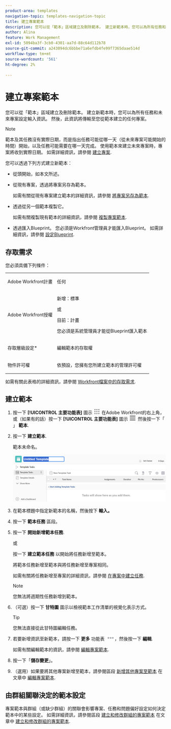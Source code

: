 ```yaml
---
product-area: templates
navigation-topic: templates-navigation-topic
title: 建立專案範本
description: 您可以從「範本」區域建立及刪除範本。 建立新範本時，您可以為所有任務和未來專案設定輸入資訊。 然後，此資訊將傳輸至您從範本建立的任何專案。
author: Alina
feature: Work Management
exl-id: 5094ba3f-3cb0-4301-aa7d-88c64d112b78
source-git-commit: a243094dc6bbbe71a6efdb4fe99f7365daae514d
workflow-type: tm+mt
source-wordcount: '561'
ht-degree: 2%

---
```


# 建立專案範本

<!-- Audited: 1/2024 -->

您可以從「範本」區域建立及刪除範本。 建立新範本時，您可以為所有任務和未來專案設定輸入資訊。 然後，此資訊將傳輸至您從範本建立的任何專案。

>[!NOTE]
>
>範本及其任務沒有實際日期，而是指出任務可能從哪一天（從未來專案可能開始的時間）開始，以及任務可能需要在哪一天完成。 使用範本來建立未來專案時，專案將收到實際日期。 如需詳細資訊，請參閱 [建立專案](../create-projects/create-project.md).


您可以透過下列方式建立新範本：

* 從頭開始，如本文所述。
* 從現有專案，透過將專案另存為範本。

  如需有關從現有專案建立範本的詳細資訊，請參閱 [將專案另存為範本](../../../manage-work/projects/manage-projects/save-project-as-template.md).

* 透過從另一個範本複製它。

  如需有關複製現有範本的詳細資訊，請參閱 [複製專案範本](../../../manage-work/projects/create-and-manage-templates/copy-template.md).

* 透過匯入Blueprint。 您必須是Workfront管理員才能匯入Blueprint。 如需詳細資訊，請參閱 [設定Blueprint](../../../administration-and-setup/blueprints/configure-template-package.md).

## 存取需求

您必須具備下列條件：

<table style="table-layout:auto"> 
 <col> 
 <col> 
 <tbody> 
  <tr> 
   <td role="rowheader">Adobe Workfront計畫</td> 
   <td> <p>任何</p> </td> 
  </tr> 
  <tr> 
   <td role="rowheader">Adobe Workfront授權</td> 
   <td> <p>新增：標準 </p><p>或 </p><p>目前：計畫 </p> <p data-mc-conditions="QuicksilverOrClassic.Quicksilver">您必須是系統管理員才能從Blueprint匯入範本</p> </td> 
  </tr> 
  <tr> 
   <td role="rowheader">存取層級設定*</td> 
   <td> <p>編輯範本的存取權</p> </td> 
  </tr> 
  <tr> 
   <td role="rowheader">物件許可權</td> 
   <td> <p>依預設，您擁有您所建立範本的管理許可權</p>  </td> 
  </tr> 
 </tbody> 
</table>

如需有關此表格的詳細資訊，請參閱 [Workfront檔案中的存取需求](/help/quicksilver/administration-and-setup/add-users/access-levels-and-object-permissions/access-level-requirements-in-documentation.md).

## 建立範本

1. 按一下 **[!UICONTROL 主要功能表]** 圖示 ![主要功能表](/help/_includes/assets/main-menu-icon.png) 在Adobe Workfront的右上角，或（如果有的話）按一下 **[!UICONTROL 主要功能表]** 圖示 ![主要功能表](/help/_includes/assets/main-menu-icon-left-nav.png) 然後按一下「 」 **範本**.

1. 按一下 **建立範本**.

   範本未命名。

   ![建立範本](assets/create-template-nwe-2022-350x102.png)

1. 在範本標題中指定新範本的名稱，然後按下 **輸入。**
1. 按一下 **範本任務** 區段。
1. 按一下 **開始新增範本任務**.

   或

   按一下 **建立範本任務** 以開始將任務新增至範本。

   將範本任務新增至範本與將任務新增至專案相同。

   如需有關將任務新增至專案的詳細資訊，請參閱 [在專案中建立任務](../../../manage-work/tasks/create-tasks/create-tasks-in-project.md).

   >[!NOTE]
   >
   >您無法將週期性任務新增到範本。

1. （可選）按一下 **甘特圖** 圖示以檢視範本工作清單的視覺化表示方式。

   >[!TIP]
   >
   >您無法直接從此甘特圖編輯任務。

1. 若要新增資訊至新範本，請按一下 **更多** 功能表 ![](assets/more-icon.png)，然後按一下 **編輯**.

   如需有關編輯範本的資訊，請參閱 [編輯專案範本](../../../manage-work/projects/create-and-manage-templates/edit-templates.md).

1. 按一下「**儲存變更**」。
1. （選用）如果要將其他專案新增至範本，請參閱區段 [新增其他專案至範本](../../../manage-work/projects/create-and-manage-templates/edit-templates.md#add-additional-items-to-a-template) 在文章中 [編輯專案範本](../../../manage-work/projects/create-and-manage-templates/edit-templates.md).

## 由群組關聯決定的範本設定

專案範本與群組（或缺少群組）的關聯會影響專案、任務和問題偏好設定如何決定範本中的某些設定。 如需詳細資訊，請參閱區段 [建立和修改群組的專案範本](../../../administration-and-setup/manage-groups/work-with-group-objects/create-and-modify-a-groups-templates.md#create-and-modify-a-groups-project-templates) 在文章中 [建立和修改群組的專案範本](../../../administration-and-setup/manage-groups/work-with-group-objects/create-and-modify-a-groups-templates.md).
